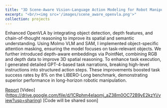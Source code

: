 ```yaml
---
title: "3D Scene-Aware Vision-Language Action Modeling for Robot Manipulation"
excerpt: "<br/><img src='/images/scene_aware_openvla.png'>"
collection: projects
---
```


Enhanced OpenVLA by integrating object detection, depth features, and chain-of-thought reasoning to improve its spatial and semantic understanding. Using Molmo VLM and SAM, I implemented object-specific attention masking, ensuring the model focuses on task-relevant objects. We further introduced depth-aware embeddings via PointNet, combining RGB and depth data to improve 3D spatial reasoning. To enhance task execution, I generated detailed GPT-4-based task narrations, breaking high-level instructions into structured action steps. These improvements boosted task success rates by 8% on the LIBERO-Long benchmark, demonstrating superior performance in long-horizon robotic manipulation. 

[Report](https://drive.google.com/file/d/1eWaFBsUesDDK84zn9NHzfuNJPMY0GTkd/view?usp=sharing) [Video] (https://drive.google.com/file/d/1CRphm4elaomj_aZ38m0OC72B9yE2kzYi/view?usp=sharing) [Code will be shared soon]
